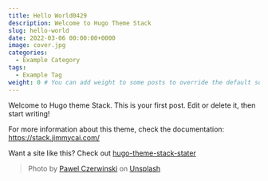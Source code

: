 ```yaml
---
title: Hello World0429
description: Welcome to Hugo Theme Stack
slug: hello-world
date: 2022-03-06 00:00:00+0000
image: cover.jpg
categories:
  - Example Category
tags:
  - Example Tag
weight: 0 # You can add weight to some posts to override the default sorting (date descending)
---
```


Welcome to Hugo theme Stack. This is your first post. Edit or delete it, then start writing!

For more information about this theme, check the documentation: <https://stack.jimmycai.com/>

Want a site like this? Check out [hugo-theme-stack-stater](https://github.com/CaiJimmy/hugo-theme-stack-starter)

> Photo by [Pawel Czerwinski](https://unsplash.com/@pawel_czerwinski) on [Unsplash](https://unsplash.com/)
